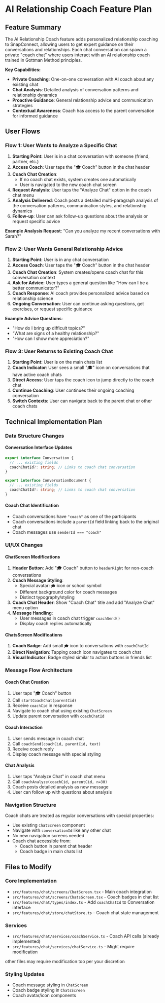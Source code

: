 # AI Relationship Coach Feature Plan

## Feature Summary

The AI Relationship Coach feature adds personalized relationship coaching to SnapConnect, allowing users to get expert guidance on their conversations and relationships. Each chat conversation can spawn a private "coach chat" where users interact with an AI relationship coach trained in Gottman Method principles.

**Key Capabilities:**
- **Private Coaching**: One-on-one conversation with AI coach about any existing chat
- **Chat Analysis**: Detailed analysis of conversation patterns and relationship dynamics  
- **Proactive Guidance**: General relationship advice and communication strategies
- **Contextual Awareness**: Coach has access to the parent conversation for informed guidance

## User Flows

### Flow 1: User Wants to Analyze a Specific Chat

1. **Starting Point**: User is in a chat conversation with someone (friend, partner, etc.)
2. **Access Coach**: User taps the "🎓 Coach" button in the chat header
3. **Coach Chat Creation**: 
   - If no coach chat exists, system creates one automatically
   - User is navigated to the new coach chat screen
4. **Request Analysis**: User taps the "Analyze Chat" option in the coach chat menu
5. **Analysis Delivered**: Coach posts a detailed multi-paragraph analysis of the conversation patterns, communication styles, and relationship dynamics
6. **Follow-up**: User can ask follow-up questions about the analysis or request specific advice

**Example Analysis Request**: "Can you analyze my recent conversations with Sarah?"

### Flow 2: User Wants General Relationship Advice

1. **Starting Point**: User is in any chat conversation
2. **Access Coach**: User taps the "🎓 Coach" button in the chat header
3. **Coach Chat Creation**: System creates/opens coach chat for this conversation context
4. **Ask for Advice**: User types a general question like "How can I be a better communicator?"
5. **Coach Response**: AI coach provides personalized advice based on relationship science
6. **Ongoing Conversation**: User can continue asking questions, get exercises, or request specific guidance

**Example Advice Questions**: 
- "How do I bring up difficult topics?"
- "What are signs of a healthy relationship?"
- "How can I show more appreciation?"

### Flow 3: User Returns to Existing Coach Chat

1. **Starting Point**: User is on the main chats list
2. **Coach Indicator**: User sees a small "🎓" icon on conversations that have active coach chats
3. **Direct Access**: User taps the coach icon to jump directly to the coach chat
4. **Continue Coaching**: User continues their ongoing coaching conversation
5. **Switch Contexts**: User can navigate back to the parent chat or other coach chats

## Technical Implementation Plan

### Data Structure Changes

#### Conversation Interface Updates
```typescript
export interface Conversation {
  // ... existing fields
  coachChatId?: string; // Links to coach chat conversation
}

export interface ConversationDocument {
  // ... existing fields  
  coachChatId?: string; // Links to coach chat conversation
}
```

#### Coach Chat Identification
- Coach conversations have `"coach"` as one of the participants
- Coach conversations include a `parentId` field linking back to the original chat
- Coach messages use `senderId === "coach"`

### UI/UX Changes

#### ChatScreen Modifications
1. **Header Button**: Add "🎓 Coach" button to `headerRight` for non-coach conversations
2. **Coach Message Styling**: 
   - Special avatar: `🎓` icon or school symbol
   - Different background color for coach messages
   - Distinct typography/styling
3. **Coach Chat Header**: Show "Coach Chat" title and add "Analyze Chat" menu option
4. **Message Handling**: 
   - User messages in coach chat trigger `coachSend()` 
   - Display coach replies automatically

#### ChatsScreen Modifications
1. **Coach Badge**: Add small `🎓` icon to conversations with `coachChatId`
2. **Direct Navigation**: Tapping coach icon navigates to coach chat
3. **Visual Indicator**: Badge styled similar to action buttons in friends list

### Message Flow Architecture

#### Coach Chat Creation
1. User taps "🎓 Coach" button
2. Call `startCoachChat(parentCid)` 
3. Receive `coachCid` in response
4. Navigate to coach chat using existing `ChatScreen`
5. Update parent conversation with `coachChatId`

#### Coach Interaction
1. User sends message in coach chat
2. Call `coachSend(coachCid, parentCid, text)`
3. Receive coach reply
4. Display coach message with special styling

#### Chat Analysis
1. User taps "Analyze Chat" in coach chat menu
2. Call `coachAnalyze(coachCid, parentCid, n=30)`
3. Coach posts detailed analysis as new message
4. User can follow up with questions about analysis

### Navigation Structure

Coach chats are treated as regular conversations with special properties:
- Use existing `ChatScreen` component
- Navigate with `conversationId` like any other chat
- No new navigation screens needed
- Coach chat accessible from:
  - Coach button in parent chat header
  - Coach badge in main chats list

## Files to Modify

### Core Implementation
- `src/features/chat/screens/ChatScreen.tsx` - Main coach integration
- `src/features/chat/screens/ChatsScreen.tsx` - Coach badges in chat list
- `src/features/chat/types/index.ts` - Add `coachChatId` to Conversation interface
- `src/features/chat/store/chatStore.ts` - Coach chat state management

### Services
- `src/features/chat/services/coachService.ts` - Coach API calls (already implemented)
- `src/features/chat/services/chatService.ts` - Might require modification

other files may require modification too per your discretion

### Styling Updates
- Coach message styling in `ChatScreen`
- Coach badge styling in `ChatsScreen`
- Coach avatar/icon components